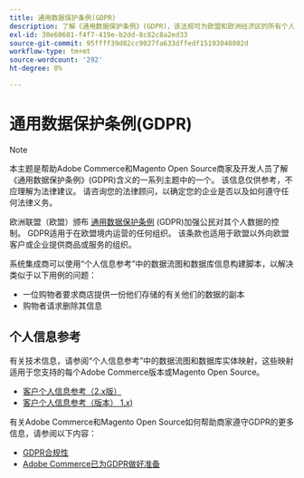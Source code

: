 ```yaml
---
title: 通用数据保护条例(GDPR)
description: 了解《通用数据保护条例》(GDPR)，该法规可为欧盟和欧洲经济区的所有个人规范数据保护和隐私。
exl-id: 30e60601-f4f7-419e-b2dd-8c82c8a2ed33
source-git-commit: 95ffff39d82cc9027fa633dffedf15193040802d
workflow-type: tm+mt
source-wordcount: '292'
ht-degree: 0%

---
```


# 通用数据保护条例(GDPR)

>[!NOTE]
>
>本主题是帮助Adobe Commerce和Magento Open Source商家及开发人员了解《通用数据保护条例》(GDPR)含义的一系列主题中的一个。 该信息仅供参考，不应理解为法律建议。 请咨询您的法律顾问，以确定您的企业是否以及如何遵守任何法律义务。

欧洲联盟（欧盟）颁布 [通用数据保护条例](https://ec.europa.eu/info/law/law-topic/data-protection_en) (GDPR)加强公民对其个人数据的控制。 GDPR适用于在欧盟境内运营的任何组织。 该条款也适用于欧盟以外向欧盟客户或企业提供商品或服务的组织。

系统集成商可以使用“个人信息参考”中的数据流图和数据库信息构建脚本，以解决类似于以下用例的问题：

- 一位购物者要求商店提供一份他们存储的有关他们的数据的副本
- 购物者请求删除其信息

## 个人信息参考

有关技术信息，请参阅“个人信息参考”中的数据流图和数据库实体映射，这些映射适用于您支持的每个Adobe Commerce版本或Magento Open Source。

- [客户个人信息参考（2.x版）](data-m2.md)
- [客户个人信息参考（版本） 1.x)](data-m1.md)

有关Adobe Commerce和Magento Open Source如何帮助商家遵守GDPR的更多信息，请参阅以下内容：

- [GDPR合规性](https://experienceleague.adobe.com/docs/commerce-admin/start/compliance/privacy/compliance-gdpr.html)
- [Adobe Commerce已为GDPR做好准备](https://business.adobe.com/privacy/general-data-protection-regulation.html)
